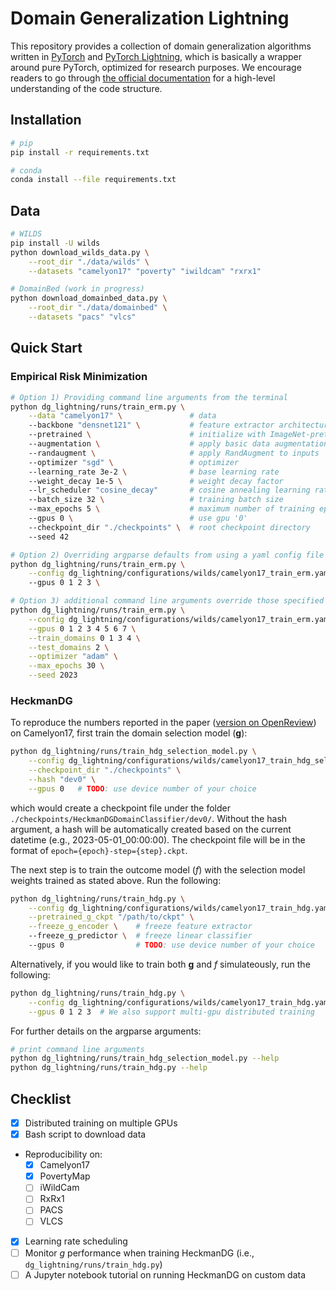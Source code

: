 # Domain Generalization Lightning
This repository provides a collection of domain generalization algorithms written in [PyTorch](https://pytorch.org) and [PyTorch Lightning](https://www.pytorchlightning.ai), which is basically a wrapper around pure PyTorch, optimized for research purposes. We encourage readers to go through [the official documentation](https://pytorch-lightning.readthedocs.io/en/stable/) for a high-level understanding of the code structure.

## Installation

```bash
# pip
pip install -r requirements.txt

# conda
conda install --file requirements.txt
```

## Data
```bash
# WILDS
pip install -U wilds
python download_wilds_data.py \
    --root_dir "./data/wilds" \
    --datasets "camelyon17" "poverty" "iwildcam" "rxrx1"

# DomainBed (work in progress)
python download_domainbed_data.py \
    --root_dir "./data/domainbed" \
    --datasets "pacs" "vlcs"
```

## Quick Start
### Empirical Risk Minimization
```bash
# Option 1) Providing command line arguments from the terminal
python dg_lightning/runs/train_erm.py \
    --data "camelyon17" \               # data
    --backbone "densnet121" \           # feature extractor architecture 
    --pretrained \                      # initialize with ImageNet-pretrained weights
    --augmentation \                    # apply basic data augmentations to inputs
    --randaugment \                     # apply RandAugment to inputs
    --optimizer "sgd" \                 # optimizer
    --learning_rate 3e-2 \              # base learning rate
    --weight_decay 1e-5 \               # weight decay factor
    --lr_scheduler "cosine_decay"       # cosine annealing learning rate schedule
    --batch_size 32 \                   # training batch size
    --max_epochs 5 \                    # maximum number of training epochs
    --gpus 0 \                          # use gpu '0'
    --checkpoint_dir "./checkpoints" \  # root checkpoint directory
    --seed 42

# Option 2) Overriding argparse defaults from using a yaml config file (RECOMMENDED)
python dg_lightning/runs/train_erm.py \
    --config dg_lightning/configurations/wilds/camelyon17_train_erm.yaml \  # /path/to/config/file
    --gpus 0 1 2 3 \                                                        # multi-gpu support

# Option 3) additional command line arguments override those specified in the yaml config file
python dg_lightning/runs/train_erm.py \
    --config dg_lightning/configurations/wilds/camelyon17_train_erm.yaml \
    --gpus 0 1 2 3 4 5 6 7 \
    --train_domains 0 1 3 4 \
    --test_domains 2 \
    --optimizer "adam" \
    --max_epochs 30 \
    --seed 2023
```
### HeckmanDG
To reproduce the numbers reported in the paper ([version on OpenReview](https://openreview.net/forum?id=fk7RbGibe1&noteId=Ilmz19EVto7)) on Camelyon17, first train the domain selection model ($\mathbf{g}$):  
```bash
python dg_lightning/runs/train_hdg_selection_model.py \
    --config dg_lightning/configurations/wilds/camelyon17_train_hdg_selection_model.yaml \
    --checkpoint_dir "./checkpoints" \
    --hash "dev0" \
    --gpus 0   # TODO: use device number of your choice
```
which would create a checkpoint file under the folder `./checkpoints/HeckmanDGDomainClassifier/dev0/`. Without the hash argument, a hash will be automatically created based on the current datetime (e.g., 2023-05-01_00:00:00). The checkpoint file will be in the format of `epoch={epoch}-step={step}.ckpt`.

The next step is to train the outcome model ($f$) with the selection model weights trained as stated above. Run the following:
```bash
python dg_lightning/runs/train_hdg.py \
    --config dg_lightning/configurations/wilds/camelyon17_train_hdg.yaml \
    --pretrained_g_ckpt "/path/to/ckpt" \
    --freeze_g_encoder \    # freeze feature extractor
    --freeze_g_predictor \  # freeze linear classifier
    --gpus 0                # TODO: use device number of your choice
```

Alternatively, if you would like to train both $\mathbf{g}$ and ${f}$ simulateously, run the following:
```bash
python dg_lightning/runs/train_hdg.py \
    --config dg_lightning/configurations/wilds/camelyon17_train_hdg.yaml \
    --gpus 0 1 2 3  # We also support multi-gpu distributed training
```

For further details on the argparse arguments:
```bash
# print command line arguments
python dg_lightning/runs/train_hdg_selection_model.py --help
python dg_lightning/runs/train_hdg.py --help
```

## Checklist
- [x] Distributed training on multiple GPUs
- [x] Bash script to download data
- Reproducibility on:
    - [x] Camelyon17
    - [x] PovertyMap
    - [ ] iWildCam
    - [ ] RxRx1
    - [ ] PACS
    - [ ] VLCS
- [x] Learning rate scheduling 
- [ ] Monitor $g$ performance when training HeckmanDG (i.e., `dg_lightning/runs/train_hdg.py`)
- [ ] A Jupyter notebook tutorial on running HeckmanDG on custom data
